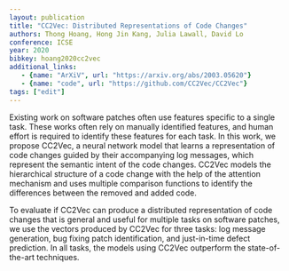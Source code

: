 ```yaml
---
layout: publication
title: "CC2Vec: Distributed Representations of Code Changes"
authors: Thong Hoang, Hong Jin Kang, Julia Lawall, David Lo
conference: ICSE
year: 2020
bibkey: hoang2020cc2vec
additional_links:
   - {name: "ArXiV", url: "https://arxiv.org/abs/2003.05620"}
   - {name: "code", url: "https://github.com/CC2Vec/CC2Vec"}
tags: ["edit"]
---
```

Existing work on software patches often use features specific to a single task. These works often rely on manually identified features, and human effort is required to identify these features for each task. In this work, we propose CC2Vec, a neural network model that learns a representation of code changes guided by their accompanying log messages, which represent the semantic intent of the code changes. CC2Vec models the hierarchical structure of a code change with the help of the attention mechanism and uses multiple comparison functions to identify the differences between the removed and added code.

To evaluate if CC2Vec can produce a distributed representation of code changes that is general and useful for multiple tasks on software patches, we use the vectors produced by CC2Vec for three tasks: log message generation, bug fixing patch identification, and just-in-time defect prediction. In all tasks, the models using CC2Vec outperform the state-of-the-art techniques.
